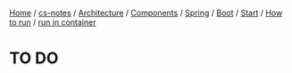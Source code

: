 [Home](https://mengxianbin.github.io) /
[cs-notes](https://mengxianbin.github.io/cs-notes/site) /
[Architecture](https://mengxianbin.github.io/cs-notes/site/Architecture) /
[Components](https://mengxianbin.github.io/cs-notes/site/Architecture/Components) /
[Spring](https://mengxianbin.github.io/cs-notes/site/Architecture/Components/Spring) /
[Boot](https://mengxianbin.github.io/cs-notes/site/Architecture/Components/Spring/Boot) /
[Start](https://mengxianbin.github.io/cs-notes/site/Architecture/Components/Spring/Boot/Start) /
[How to run](https://mengxianbin.github.io/cs-notes/site/Architecture/Components/Spring/Boot/Start/How%20to%20run) /
[run in container](https://mengxianbin.github.io/cs-notes/site/Architecture/Components/Spring/Boot/Start/How%20to%20run/run%20in%20container)

# TO DO

